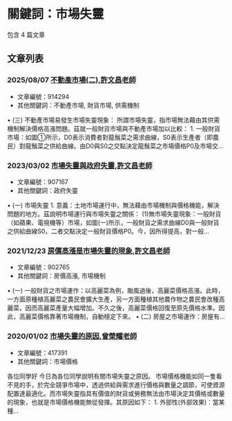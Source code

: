 # 關鍵詞：市場失靈

包含 4 篇文章

## 文章列表

### 2025/08/07 [不動產市場(二),許文昌老師](../../articles/914294_%E4%B8%8D%E5%8B%95%E7%94%A2%E5%B8%82%E5%A0%B4%28%E4%BA%8C%29%2C%E8%A8%B1%E6%96%87%E6%98%8C%E8%80%81%E5%B8%AB.md)
- 文章編號：914294
- 其他關鍵詞：不動產市場, 財貨市場, 供需機制

• (三) 不動產市場易發生市場失靈現象： 所謂市場失靈，指市場無法藉由其供需機制解決價格高漲問題。茲就一般財貨市場與不動產市場加以比較： 1. 一般財貨市場：如圖①所示，D0表示消費者對龍鬚菜之需求曲線，S0表示生產者（即農民）對龍鬚菜之供給曲線。由D0與S0之交點決定龍鬚菜之市場價格P0及市場交...

### 2023/03/02 [市場失靈與政府失靈,許文昌老師](../../articles/907167_%E5%B8%82%E5%A0%B4%E5%A4%B1%E9%9D%88%E8%88%87%E6%94%BF%E5%BA%9C%E5%A4%B1%E9%9D%88%2C%E8%A8%B1%E6%96%87%E6%98%8C%E8%80%81%E5%B8%AB.md)
- 文章編號：907167
- 其他關鍵詞：政府失靈

• (一) 市場失靈 1. 意義：土地市場運行中，無法藉由市場機制與價格機能，解決問題的地方。茲說明市場運行與市場失靈之關係： (1)無市場失靈現象：一般財貨（如蘋果、電視機等）市場，如圖(一)所示，一般財貨之需求曲線D0與一般財貨之供給曲線S0，二者交點決定一般財貨價格P0。今，因所得提高，對一般...

### 2021/12/23 [房價高漲是市場失靈的現象,許文昌老師](../../articles/902765_%E6%88%BF%E5%83%B9%E9%AB%98%E6%BC%B2%E6%98%AF%E5%B8%82%E5%A0%B4%E5%A4%B1%E9%9D%88%E7%9A%84%E7%8F%BE%E8%B1%A1%2C%E8%A8%B1%E6%96%87%E6%98%8C%E8%80%81%E5%B8%AB.md)
- 文章編號：902765
- 其他關鍵詞：房價高漲, 市場機制

• (一) 一般財貨之市場運作：以高麗菜為例，颱風過後，高麗菜價格高漲。此時，一方面原種植高麗菜之農民會擴大生產，另一方面種植其他農作物之農民會改種高麗菜，因而高麗菜產量大幅增加。不久之後，高麗菜價格回復至原先價格水準。因此，高麗菜價格靠著市場機制，自動穩定下來。 • (二) 房屋之市場運作：房屋有...

### 2020/01/02 [市場失靈的原因,曾榮耀老師](../../articles/417391_%E5%B8%82%E5%A0%B4%E5%A4%B1%E9%9D%88%E7%9A%84%E5%8E%9F%E5%9B%A0%2C%E6%9B%BE%E6%A6%AE%E8%80%80%E8%80%81%E5%B8%AB.md)
- 文章編號：417391
- 其他關鍵詞：市場價格

各位同學好 今日為各位同學說明有關市場失靈之原因。 市場價格機能如同一隻看不見的手，於完全競爭市場中，透過供給與需求進行價格與數量之調節，可使資源配置達最適化。而市場失靈指具有價值的財貨或勞務無法由市場決定其價格或數量的現象，也就是市場價格機能無從發揮。其原因如下： 1. 外部性(外部效果)：當某種...
